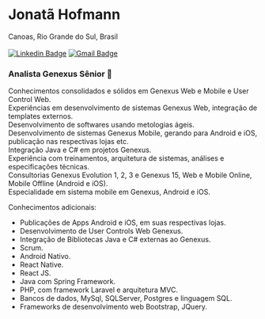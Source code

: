 # Jonatã Hofmann
Canoas, Rio Grande do Sul, Brasil<br/><br/>
[![Linkedin Badge](https://img.shields.io/badge/-LinkedIn-blue?style=flat-square&logo=Linkedin&logoColor=white&link=https://www.linkedin.com/in/jonatahofmann/)](https://www.linkedin.com/in/jonatahofmann/)
[![Gmail Badge](https://img.shields.io/badge/-Gmail-c14438?style=flat-square&logo=Gmail&logoColor=white&link=mailto:jonatahofmann@gmail.com)](mailto:jonatahofmann@gmail.com)

### Analista Genexus Sênior :rocket:

Conhecimentos consolidados e sólidos em Genexus Web e Mobile e User Control Web.<br/>
Experiências em desenvolvimento de sistemas Genexus Web, integração de templates externos.<br/>
Desenvolvimento de softwares usando metologias ágeis.<br/>
Desenvolvimento de sistemas Genexus Mobile, gerando para Android e iOS, publicação nas respectivas lojas etc.<br/>
Integração Java e C# em projetos Genexus.<br/>
Experiência com treinamentos, arquitetura de sistemas, análises e especificações técnicas.<br/>
Consultorias Genexus Evolution 1, 2, 3 e Genexus 15, Web e Mobile Online, Mobile Offline (Android e iOS).<br/>
Especialidade em sistema mobile em Genexus, Android e iOS.<br/>

Conhecimentos adicionais:
- Publicações de Apps Android e iOS, em suas respectivas lojas.
- Desenvolvimento de User Controls Web Genexus.
- Integração de Bibliotecas Java e C# externas ao Genexus.
- Scrum.
- Android Nativo.
- React Native.
- React JS.
- Java com Spring Framework.
- PHP, com framework Laravel e arquitetura MVC.
- Bancos de dados, MySql, SQLServer, Postgres e linguagem SQL.
- Frameworks de desenvolvimento web Bootstrap, JQuery. 

<!--
**JonataHofmann/JonataHofmann** is a ✨ _special_ ✨ repository because its `README.md` (this file) appears on your GitHub profile.

Here are some ideas to get you started:

- 🔭 I’m currently working on ...
- 🌱 I’m currently learning ...
- 👯 I’m looking to collaborate on ...
- 🤔 I’m looking for help with ...
- 💬 Ask me about ...
- 📫 How to reach me: ...
- 😄 Pronouns: ...
- ⚡ Fun fact: ...
-->
